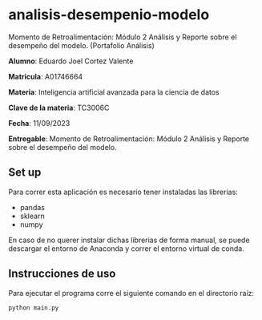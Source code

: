 # analisis-desempenio-modelo
Momento de Retroalimentación: Módulo 2 Análisis y Reporte sobre el desempeño del modelo. (Portafolio Análisis)

**Alumno**: Eduardo Joel Cortez Valente

**Matricula**: A01746664

**Materia**: Inteligencia artificial avanzada para la ciencia de datos

**Clave de la materia**: TC3006C

**Fecha**: 11/09/2023

**Entregable**: Momento de Retroalimentación: Módulo 2 Análisis y Reporte sobre el desempeño del modelo.

## Set up

Para correr esta aplicación es necesario tener instaladas las librerias:
* pandas
* sklearn
* numpy

En caso de no querer instalar dichas librerias de forma manual, se puede descargar el entorno de Anaconda y correr el entorno virtual de conda.

## Instrucciones de uso

Para ejecutar el programa corre el siguiente comando en el directorio raíz:
```shell
python main.py
```